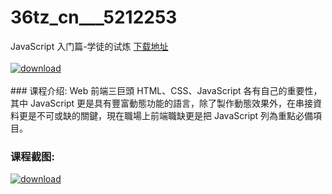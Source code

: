 # 36tz_cn___5212253
JavaScript 入门篇-学徒的试炼
[下载地址](http://www.36tz.cn/article/5212253 "下载地址")
<br/></br>[![download](http://36tz.cn/muke_img/2020_04_12345-4-300x169.jpg "下载地址")](http://www.36tz.cn/article/5212253 "下载地址")
<br/></br>### 课程介绍:
Web 前端三巨頭 HTML、CSS、JavaScript 各有自己的重要性，其中 JavaScript 更是具有豐富動態功能的語言，除了製作動態效果外，在串接資料更是不可或缺的關鍵，現在職場上前端職缺更是把 JavaScript 列為重點必備項目。

### 课程截图:
[![download](http://36tz.cn/muke_img/2020_04_1-112.png "下载地址")](http://www.36tz.cn/article/5212253 "下载地址")
